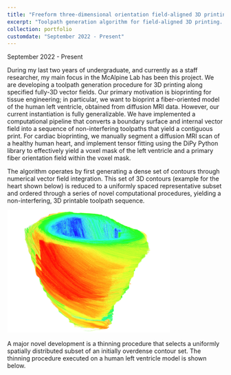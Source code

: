 ```yaml
---
title: "Freeform three-dimensional orientation field-aligned 3D printing"
excerpt: "Toolpath generation algorithm for field-aligned 3D printing. The topic of my undergraduate honors thesis and my main focus as a staff researcher.<br/><img src='/images/ventricle_print_preview.png' width='50%'>"
collection: portfolio
customdate: "September 2022 - Present"
---
```


<p class="page__date"><strong><i class="fa fa-fw fa-calendar" aria-hidden="true"></i> </strong>September 2022 - Present</p>

During my last two years of undergraduate, and currently as a staff researcher, my main focus in the McAlpine Lab has been this project. We are developing a toolpath generation procedure for 3D printing along specified fully-3D vector fields. Our primary motivation is bioprinting for tissue engineering; in particular, we want to bioprint a fiber-oriented model of the human left ventricle, obtained from diffusion MRI data. However, our current instantiation is fully generalizable. We have implemented a computational pipeline that converts a boundary surface and internal vector field into a sequence of non-interfering toolpaths that yield a contiguous print. For cardiac bioprinting, we manually segment a diffusion MRI scan of a healthy human heart, and implement tensor fitting using the DiPy Python library to effectively yield a voxel mask of the left ventricle and a primary fiber orientation field within the voxel mask.

The algorithm operates by first generating a dense set of contours through numerical vector field integration. This set of 3D contours (example for the heart shown below) is reduced to a uniformly spaced representative subset and ordered through a series of novel computational procedures, yielding a non-interfering, 3D printable toolpath sequence.

<img src="/images/ventricle_streams_ha.png" width="75%">

A major novel development is a thinning procedure that selects a uniformly spatially distributed subset of an initially overdense contour set. The thinning procedure executed on a human left ventricle model is shown below.
